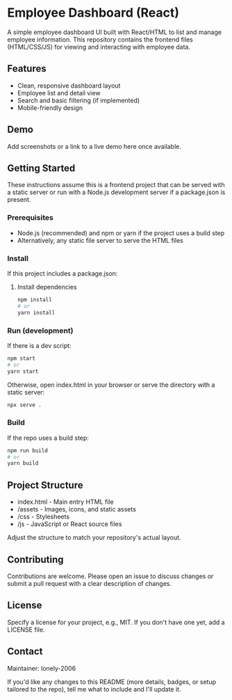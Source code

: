 # Employee Dashboard (React)

A simple employee dashboard UI built with React/HTML to list and manage employee information. This repository contains the frontend files (HTML/CSS/JS) for viewing and interacting with employee data.

## Features

- Clean, responsive dashboard layout
- Employee list and detail view
- Search and basic filtering (if implemented)
- Mobile-friendly design

## Demo

Add screenshots or a link to a live demo here once available.

## Getting Started

These instructions assume this is a frontend project that can be served with a static server or run with a Node.js development server if a package.json is present.

### Prerequisites

- Node.js (recommended) and npm or yarn if the project uses a build step
- Alternatively, any static file server to serve the HTML files

### Install

If this project includes a package.json:

1. Install dependencies

   ```bash
   npm install
   # or
   yarn install
   ```

### Run (development)

If there is a dev script:

```bash
npm start
# or
yarn start
```

Otherwise, open index.html in your browser or serve the directory with a static server:

```bash
npx serve .
```

### Build

If the repo uses a build step:

```bash
npm run build
# or
yarn build
```

## Project Structure

- index.html - Main entry HTML file
- /assets - Images, icons, and static assets
- /css - Stylesheets
- /js - JavaScript or React source files

Adjust the structure to match your repository's actual layout.

## Contributing

Contributions are welcome. Please open an issue to discuss changes or submit a pull request with a clear description of changes.

## License

Specify a license for your project, e.g., MIT. If you don't have one yet, add a LICENSE file.

## Contact

Maintainer: lonely-2006

If you'd like any changes to this README (more details, badges, or setup tailored to the repo), tell me what to include and I'll update it.